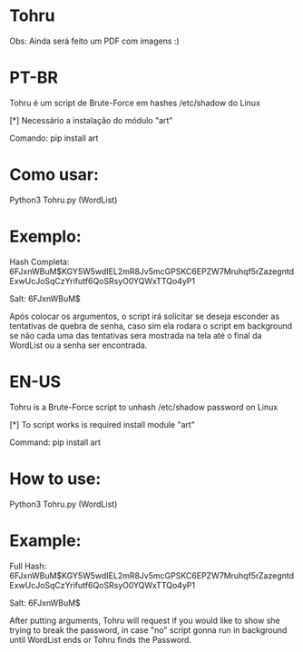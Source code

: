 # Tohru

Obs: Ainda será feito um PDF com imagens :)

# PT-BR

Tohru é um script de Brute-Force em hashes /etc/shadow do Linux 

[*] Necessário a instalação do módulo "art"

Comando: pip install art

# Como usar:

Python3 Tohru.py (WordList)

# Exemplo:

Hash Completa: $6$FJxnWBuM$KGY5W5wdIEL2mR8Jv5mcGPSKC6EPZW7Mruhqf5rZazegntdExwUcJoSqCzYrifutf6QoSRsyO0YQWxTTQo4yP1

Salt: $6$FJxnWBuM$

Após colocar os argumentos, o script irá solicitar se deseja esconder as tentativas de quebra de senha, caso sim ela rodara o script em background se não cada uma das tentativas sera mostrada na tela até o final da WordList ou a senha ser encontrada.

# EN-US

Tohru is a Brute-Force script to unhash /etc/shadow password on Linux

[*] To script works is required install module "art"

Command: pip install art

# How to use:

Python3 Tohru.py (WordList)

# Example:

Full Hash: $6$FJxnWBuM$KGY5W5wdIEL2mR8Jv5mcGPSKC6EPZW7Mruhqf5rZazegntdExwUcJoSqCzYrifutf6QoSRsyO0YQWxTTQo4yP1

Salt: $6$FJxnWBuM$

After putting arguments, Tohru will request if you would like to show she trying to break the password, in case "no" script gonna run in background until WordList ends or Tohru finds the Password.
